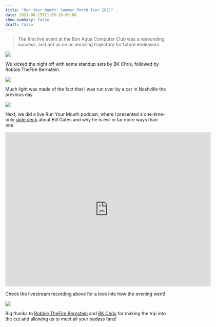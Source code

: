 ```yaml
---
title: "Run Your Mouth: Summer Porch Tour 2021"
date: 2021-08-15T11:00:19-06:00
show_summary: false
draft: false
---
```

> The first live event at the Bon Aqua Computer Club was a resounding success,
> and put us on an amazing trajectory for future endeavors.

![](/porchtouraug142021.jpg)

We kicked the night off with some standup sets by BK Chris, followed by Robbie
TheFire Bernstein.

![](/bkchris.jpeg)

Much light was made of the fact that I was run over by a car in Nashville the
previous day.

![](/rob1.png)

Next, we did a live Run Your Mouth podcast, where I presented a one-time-only
[slide deck](/billgates.html) about Bill Gates and why he is evil in far more
ways than one.

<center>
<iframe width="640" height="480" src="https://www.youtube-nocookie.com/embed/FQn4xc4gGsQ" title="YouTube video player" frameborder="0" allow="accelerometer; autoplay; clipboard-write; encrypted-media; gyroscope; picture-in-picture" allowfullscreen></iframe>
</center>

Check the livestream recording above for a look into how the evening went!

![](/rym1.jpeg)

Big thanks to [Robbie TheFire Bernstein](https://twitter.com/RobbieTheFire/) and
[BK Chris](https://twitter.com/ChrisFromBklyn) for making the trip into the cut
and allowing us to meet all your badass fans!

